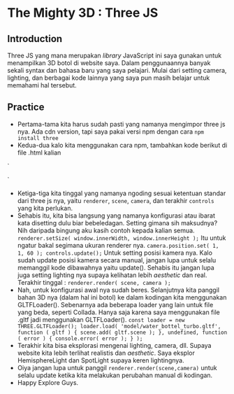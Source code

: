 # The Mighty 3D : Three JS

## Introduction 

Three JS yang mana merupakan _library_ JavaScript ini saya gunakan untuk menampilkan 3D botol di website saya. 
Dalam penggunaannya banyak sekali syntax dan bahasa baru yang saya pelajari.
Mulai dari setting camera, lighting, dan berbagai kode lainnya yang saya pun masih belajar untuk memahami hal tersebut.

## Practice

- Pertama-tama kita harus sudah pasti yang namanya mengimpor three js nya. Ada cdn version, tapi saya pakai versi npm dengan cara `npm install three`
- Kedua-dua kalo kita menggunakan cara npm, tambahkan kode berikut di file .html kalian

`<script src="node_modules/three/build/three.js"></script>
<script src="node_modules/three/examples/js/controls/OrbitControls.js"></script>
<script src="node_modules/three/examples/js/loaders/GLTFLoader.js"></script>
<script src="node_modules/three/examples/js/loaders/RGBELoader.js"></script>`

- Ketiga-tiga kita tinggal yang namanya ngoding sesuai ketentuan standar dari three js nya, yaitu `renderer`, `scene`, `camera`, dan terakhir `controls` yang kita perlukan.
- Sehabis itu, kita bisa langsung yang namanya konfigurasi atau ibarat kata disetting dulu biar bebeledagan. Setting gimana sih maksudnya? Nih daripada bingung aku kasih contoh kepada kalian semua.
`
renderer.setSize( window.innerWidth, window.innerHeight );
`
Itu untuk ngatur bakal segimana ukuran renderer nya.
`
camera.position.set( 1, 1, 60 );
controls.update();
`
Untuk setting posisi kamera nya. Kalo sudah update posisi kamera secara manual, jangan lupa untuk selalu memanggil kode dibawahnya yaitu update().
Sehabis itu jangan lupa juga setting lighting nya supaya kelihatan lebih _aesthetic_ dan real. Terakhir tinggal :
`
renderer.render( scene, camera );
`
- Nah, untuk konfigurasi awal nya sudah beres. Selanjutnya kita panggil bahan 3D nya (dalam hal ini botol) ke dalam kodingan kita menggunakan GLTFLoader(). Sebenarnya ada beberapa loader yang lain untuk file yang beda, seperti Collada. Hanya saja karena saya menggunakan file .gltf jadi menggunakan GLTFLoader().
`
const loader = new THREE.GLTFLoader();
loader.load( 'model/water_bottel_turbo.gltf', function ( gltf ) {
	scene.add( gltf.scene );
}, undefined, function ( error ) {
	console.error( error );
} );
`
- Terakhir kita bisa eksplorasi mengenai lighting, camera, dll. Supaya website kita lebih terlihat realistis dan _aesthetic_. Saya eksplor HemisphereLight dan SpotLight supaya keren lightingnya.
- Oiya jangan lupa untuk panggil `renderer.render(scene,camera)` untuk selalu update ketika kita melakukan perubahan manual di kodingan.
- Happy Explore Guys.
